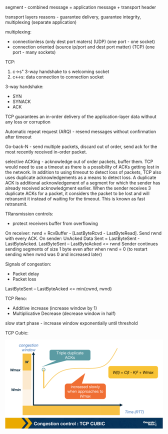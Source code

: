 segment - combined message = application message + transport header

transport layers reasons - guarantee delivery, guarantee integrity, multiplexing (separate application)

multiplexing:
- connectionless (only dest port maters) (UDP) (one port - one socket)
- connection oriented (source ip/port and dest port matter) (TCP) (one port - many sockets)

TCP:
1. c->s" 3-way handshake to s welcoming socket
2. c<->s: data connection to connection socket

3-way handshake:
- SYN
- SYNACK
- ACK

TCP guarantees an in-order delivery of the application-layer data without any loss or corruption

Automatic repeat request (ARQ) - resend messages without confirmation after timeout

Go-back-N - send multiple packets, discard out of order, send ack for the most recently received in-order packet.

selective ACKing - acknowledge out of order packets, buffer them.  TCP would need to use a timeout as there is a possibility of ACKs getting lost in the network. In addition to using timeout to detect loss of packets, TCP also uses duplicate acknowledgements as a means to detect loss. A duplicate ACK is additional acknowledgement of a segment for which the sender has already received acknowledgment earlier. When the sender receives 3 duplicate ACKs for a packet, it considers the packet to be lost and will retransmit it instead of waiting for the timeout. This is known as fast retransmit.

TRansmission controls:
- protect receivers buffer from overflowing

On receiver: rwnd = RcvBuffer - [LastByteRcvd - LastByteRead]. Send rwnd with every ACK. 
On sender: UnAcked Data Sent = LastByteSent - LastByteAcked. LastByteSent – LastByteAcked  <= rwnd
Sender continues sending segments of size 1 byte even after when rwnd = 0 (to restart sending when rwnd was 0 and increased later)

Signals of congestion:
- Packet delay
- Packet loss

LastByteSent – LastByteAcked <= min{cwnd, rwnd} 

TCP Reno:

- Additive increase (increase window by 1)
- Multiplicative Decrease (decrease window in half)

slow start phase - increase window exponentially until threshold

TCP Cubic:

![](cubic.png)
